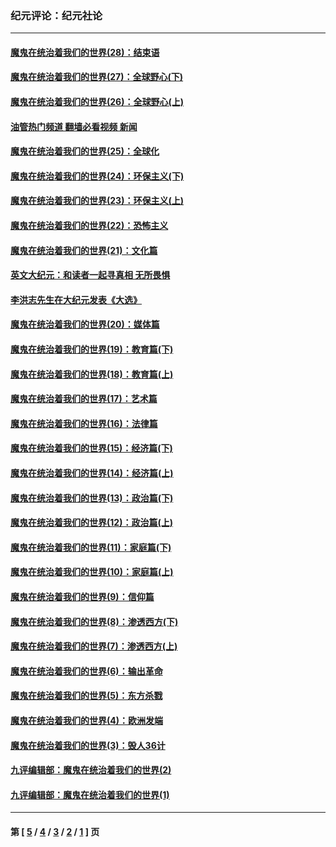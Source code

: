 ### 纪元评论：纪元社论
---
#### [魔鬼在统治着我们的世界(28)：结束语](../../pages/nsc422/n10936246.md?01120330) 
#### [魔鬼在统治着我们的世界(27)：全球野心(下)](../../pages/nsc422/n10928319.md?01120330) 
#### [魔鬼在统治着我们的世界(26)：全球野心(上)](../../pages/nsc422/n10900318.md?01120330) 
#### [油管热门频道 翻墙必看视频 新闻](ok?01120330)
#### [魔鬼在统治着我们的世界(25)：全球化](../../pages/nsc422/n10788205.md?01120330) 
#### [魔鬼在统治着我们的世界(24)：环保主义(下)](../../pages/nsc422/n10695307.md?01120330) 
#### [魔鬼在统治着我们的世界(23)：环保主义(上)](../../pages/nsc422/n10688613.md?01120330) 
#### [魔鬼在统治着我们的世界(22)：恐怖主义](../../pages/nsc422/n10614727.md?01120330) 
#### [魔鬼在统治着我们的世界(21)：文化篇](../../pages/nsc422/n10597706.md?01120330) 
#### [英文大纪元：和读者一起寻真相 无所畏惧](../../pages/nsc422/n12542027.md?01120330) 
#### [李洪志先生在大纪元发表《大选》](../../pages/nsc422/n12534746.md?01120330) 
#### [魔鬼在统治着我们的世界(20)：媒体篇](../../pages/nsc422/n10586579.md?01120330) 
#### [魔鬼在统治着我们的世界(19)：教育篇(下)](../../pages/nsc422/n10564808.md?01120330) 
#### [魔鬼在统治着我们的世界(18)：教育篇(上)](../../pages/nsc422/n10526970.md?01120330) 
#### [魔鬼在统治着我们的世界(17)：艺术篇](../../pages/nsc422/n10499093.md?01120330) 
#### [魔鬼在统治着我们的世界(16)：法律篇](../../pages/nsc422/n10485969.md?01120330) 
#### [魔鬼在统治着我们的世界(15)：经济篇(下)](../../pages/nsc422/n10469975.md?01120330) 
#### [魔鬼在统治着我们的世界(14)：经济篇(上)](../../pages/nsc422/n10457370.md?01120330) 
#### [魔鬼在统治着我们的世界(13)：政治篇(下)](../../pages/nsc422/n10448270.md?01120330) 
#### [魔鬼在统治着我们的世界(12)：政治篇(上)](../../pages/nsc422/n10444576.md?01120330) 
#### [魔鬼在统治着我们的世界(11)：家庭篇(下)](../../pages/nsc422/n10440961.md?01120330) 
#### [魔鬼在统治着我们的世界(10)：家庭篇(上)](../../pages/nsc422/n10435448.md?01120330) 
#### [魔鬼在统治着我们的世界(9)：信仰篇](../../pages/nsc422/n10432159.md?01120330) 
#### [魔鬼在统治着我们的世界(8)：渗透西方(下)](../../pages/nsc422/n10429603.md?01120330) 
#### [魔鬼在统治着我们的世界(7)：渗透西方(上)](../../pages/nsc422/n10426013.md?01120330) 
#### [魔鬼在统治着我们的世界(6)：输出革命](../../pages/nsc422/n10421536.md?01120330) 
#### [魔鬼在统治着我们的世界(5)：东方杀戮](../../pages/nsc422/n10417707.md?01120330) 
#### [魔鬼在统治着我们的世界(4)：欧洲发端](../../pages/nsc422/n10414890.md?01120330) 
#### [魔鬼在统治着我们的世界(3)：毁人36计](../../pages/nsc422/n10411583.md?01120330) 
#### [九评编辑部：魔鬼在统治着我们的世界(2)](../../pages/nsc422/n10410036.md?01120330) 
#### [九评编辑部：魔鬼在统治着我们的世界(1)](../../pages/nsc422/n10406825.md?01120330) 

---
#### 第 [ [5](./5.md?01120330) / [4](./4.md?01120330) / [3](./3.md?01120330) / [2](./2.md?01120330) / [1](./1.md?01120330) ] 页
